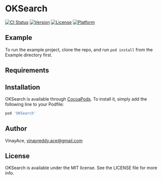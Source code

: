 # OKSearch

[![CI Status](https://img.shields.io/travis/VinayAce/OKSearch.svg?style=flat)](https://travis-ci.org/VinayAce/OKSearch)
[![Version](https://img.shields.io/cocoapods/v/OKSearch.svg?style=flat)](https://cocoapods.org/pods/OKSearch)
[![License](https://img.shields.io/cocoapods/l/OKSearch.svg?style=flat)](https://cocoapods.org/pods/OKSearch)
[![Platform](https://img.shields.io/cocoapods/p/OKSearch.svg?style=flat)](https://cocoapods.org/pods/OKSearch)

## Example

To run the example project, clone the repo, and run `pod install` from the Example directory first.

## Requirements

## Installation

OKSearch is available through [CocoaPods](https://cocoapods.org). To install
it, simply add the following line to your Podfile:

```ruby
pod 'OKSearch'
```

## Author

VinayAce, vinayreddy.ace@gmail.com

## License

OKSearch is available under the MIT license. See the LICENSE file for more info.
